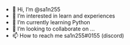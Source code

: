 - 👋 Hi, I’m @sa1n255
- 👀 I’m interested in learn and experiences
- 🌱 I’m currently learning Python
- 💞️ I’m looking to collaborate on ...
- 📫 How to reach me sa1n255#0155 (discord)

<!---
sa1n255/sa1n255 is a ✨ special ✨ repository because its `README.md` (this file) appears on your GitHub profile.
You can click the Preview link to take a look at your changes.
--->
